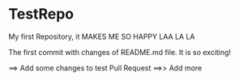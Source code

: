 # TestRepo
My first Repository, it MAKES ME SO HAPPY LAA LA LA 

The first commit with changes of README.md file. It is so exciting!

==> Add some changes to test Pull Request
==>> Add more
